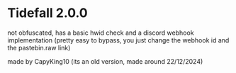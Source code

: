 # Tidefall 2.0.0

not obfuscated, has a basic hwid check and a discord webhook implementation (pretty easy to bypass, you just change the webhook id and the pastebin.raw link)

made by CapyKing10  (its an old version, made around 22/12/2024)
